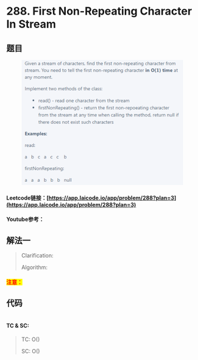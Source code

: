# 288. First Non-Repeating Character In Stream

## 题目

<figure><img src="../../.gitbook/assets/image (1) (1) (1) (3).png" alt=""><figcaption></figcaption></figure>

#### Leetcode链接：[https://app.laicode.io/app/problem/288?plan=3](https://app.laicode.io/app/problem/288?plan=3)

#### Youtube参考：

## 解法一

> Clarification:&#x20;
>
> Algorithm:&#x20;

#### <mark style="color:red;">注意：</mark>

## 代码

```java
```

#### TC & SC:&#x20;

> TC: O()
>
> SC: O()
